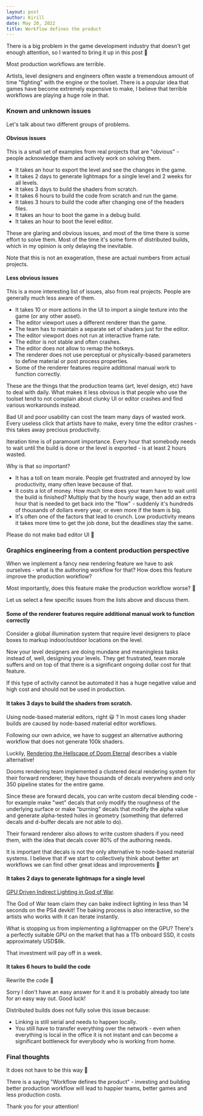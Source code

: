 ```yaml
---
layout: post
author: Kirill
date: May 20, 2022
title: Workflow defines the product
---
```


There is a big problem in the game development industry that doesn't get enough attention, so I wanted to bring it up in this post 🙂

Most production workflows are terrible.

Artists, level designers and engineers often waste a tremendous amount of time "fighting" with the engine or the toolset. There is a popular idea that games have become extremely expensive to make, I believe that terrible workflows are playing a huge role in that.

### Known and unknown issues

Let's talk about two different groups of problems.

#### Obvious issues

This is a small set of examples from real projects that are "obvious" - people acknowledge them and actively work on solving them.
* It takes an hour to export the level and see the changes in the game.
* It takes 2 days to generate lightmaps for a single level and 2 weeks for all levels.
* It takes 3 days to build the shaders from scratch.
* It takes 6 hours to build the code from scratch and run the game.
* It takes 3 hours to build the code after changing one of the headers files.
* It takes an hour to boot the game in a debug build.
* It takes an hour to boot the level editor.

These are glaring and obvious issues, and most of the time there is some effort to solve them. Most of the time it's some form of distributed builds, which in my opinion is only delaying the inevitable.

Note that this is not an exageration, these are actual numbers from actual projects.

#### Less obvious issues

This is a more interesting list of issues, also from real projects. People are generally much less aware of them.
* It takes 10 or more actions in the UI to import a single texture into the game (or any other asset).
* The editor viewport uses a different renderer than the game.
* The team has to maintain a separate set of shaders just for the editor.
* The editor viewport does not run at interactive frame rate.
* The editor is not stable and often crashes.
* The editor does not allow to remap the hotkeys.
* The renderer does not use perceptual or physically-based parameters to define material or post process properties.
* Some of the renderer features require additional manual work to function correctly.

These are the things that the production teams (art, level design, etc) have to deal with daily.
What makes it less obvious is that people who use the toolset tend to not complain about clunky UI or editor crashes and find various workarounds instead.

Bad UI and poor usability can cost the team many days of wasted work. Every useless click that artists have to make, every time the editor crashes - this takes away precious productivity.

Iteration time is of paramount importance. Every hour that somebody needs to wait until the build is done or the level is exported - is at least 2 hours wasted.

Why is that so important?
* It has a toll on team morale. People get frustrated and annoyed by low productivity, many often leave because of that.
* It costs a lot of money. How much time does your team have to wait until the build is finished? Multiply that by the hourly wage, then add an extra hour that is needed to get back into the "flow" - suddenly it's hundreds of thousands of dollars every year, or even more if the team is big.
* It's often one of the factors that lead to crunch. Low productivity means it takes more time to get the job done, but the deadlines stay the same.

Please do not make bad editor UI 🙁

### Graphics engineering from a content production perspective

When we implement a fancy new rendering feature we have to ask ourselves - what is the authoring workflow for that? How does this feature improve the production workflow?

Most importantly, does this feature make the production workflow worse? 🙂

Let us select a few specific issues from the lists above and discuss them.

#### Some of the renderer features require additional manual work to function correctly

Consider a global illumination system that require level designers to place boxes to markup indoor/outdoor locations on the level.

Now your level designers are doing mundane and meaningless tasks instead of, well, designing your levels. They get frustrated, team morale suffers and on top of that there is a significant ongoing dollar cost for that feature.

If this type of activity cannot be automated it has a huge negative value and high cost and should not be used in production.

#### It takes 3 days to build the shaders from scratch.

Using node-based material editors, right 😃 ? In most cases long shader builds are caused by node-based material editor workflows.

Following our own advice, we have to suggest an alternative authoring workflow that does not generate 100k shaders.

Luckily, [Rendering the Hellscape of Doom Eternal](https://advances.realtimerendering.com/s2020/RenderingDoomEternal.pdf) describes a viable alternative!

Dooms rendering team implemented a clustered decal rendering system for their forward renderer, they have thousands of decals everywhere and only 350 pipeline states for the entire game.

Since these are forward decals, you can write custom decal blending code - for example make "wet" decals that only modify the roughness of the underlying surface or make "burning" decals that modify the alpha value and generate alpha-tested holes in geometry (something that deferred decals and d-buffer decals are not able to do).

Their forward renderer also allows to write custom shaders if you need them, with the idea that decals cover 80% of the authoring needs.

It is important that decals is not the only alternative to node-based material systems. I believe that if we start to collectively think about better art workflows we can find other great ideas and improvements 🙂

#### It takes 2 days to generate lightmaps for a single level

[GPU Driven Indirect Lighting in God of War](https://ubm-twvideo01.s3.amazonaws.com/o1/vault/gdc2019/presentations/Hobson_Josh_The_Indirect_Lighting.pdf).

The God of War team claim they can bake indirect lighting in less than 14 seconds on the PS4 devkit! The baking process is also interactive, so the artists who works with it can iterate instantly.

What is stopping us from implementing a lightmapper on the GPU? There's a perfectly suitable GPU on the market that has a 1Tb onboard SSD, it costs approximately USD$8k.

That investment will pay off in a week.

#### It takes 6 hours to build the code

Rewrite the code 🙂

Sorry I don't have an easy answer for it and it is probably already too late for an easy way out. Good luck!

Distributed builds does not fully solve this issue because:
* Linking is still serial and needs to happen locally.
* You still have to transfer everything over the network - even when everything is local in the office it is not instant and can become a significant bottleneck for everybody who is working from home.

### Final thoughts

It does not have to be this way 🙂

There is a saying "Workflow defines the product" - investing and building better production workflow will lead to happier teams, better games and less production costs.

Thank you for your attention!
